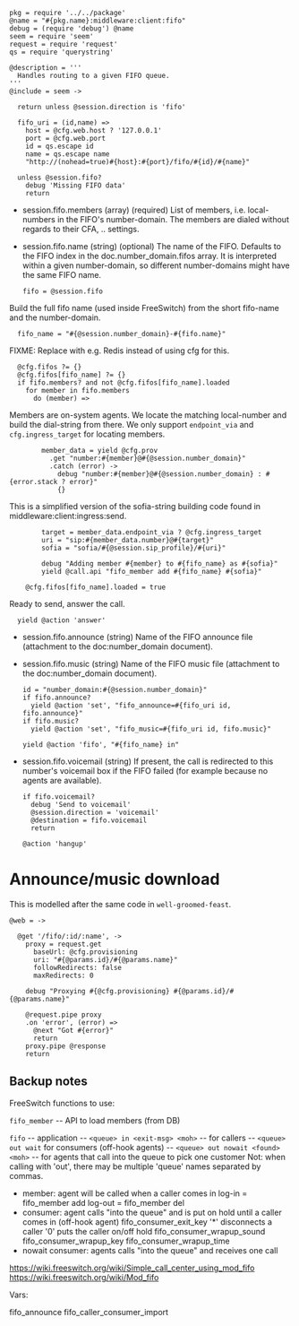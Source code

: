     pkg = require '../../package'
    @name = "#{pkg.name}:middleware:client:fifo"
    debug = (require 'debug') @name
    seem = require 'seem'
    request = require 'request'
    qs = require 'querystring'

    @description = '''
      Handles routing to a given FIFO queue.
    '''
    @include = seem ->

      return unless @session.direction is 'fifo'

      fifo_uri = (id,name) =>
        host = @cfg.web.host ? '127.0.0.1'
        port = @cfg.web.port
        id = qs.escape id
        name = qs.escape name
        "http://(nohead=true)#{host}:#{port}/fifo/#{id}/#{name}"

      unless @session.fifo?
        debug 'Missing FIFO data'
        return

* session.fifo.members (array) (required) List of members, i.e. local-numbers in the FIFO's number-domain. The members are dialed without regards to their CFA, .. settings.
* session.fifo.name (string) (optional) The name of the FIFO. Defaults to the FIFO index in the doc.number_domain.fifos array. It is interpreted within a given number-domain, so different number-domains might have the same FIFO name.

      fifo = @session.fifo

Build the full fifo name (used inside FreeSwitch) from the short fifo-name and the number-domain.

      fifo_name = "#{@session.number_domain}-#{fifo.name}"

FIXME: Replace with e.g. Redis instead of using cfg for this.

      @cfg.fifos ?= {}
      @cfg.fifos[fifo_name] ?= {}
      if fifo.members? and not @cfg.fifos[fifo_name].loaded
        for member in fifo.members
          do (member) =>

Members are on-system agents. We locate the matching local-number and build the dial-string from there.
We only support `endpoint_via` and `cfg.ingress_target` for locating members.

            member_data = yield @cfg.prov
              .get "number:#{member}@#{@session.number_domain}"
              .catch (error) ->
                debug "number:#{member}@#{@session.number_domain} : #{error.stack ? error}"
                {}

This is a simplified version of the sofia-string building code found in middleware:client:ingress:send.

            target = member_data.endpoint_via ? @cfg.ingress_target
            uri = "sip:#{member_data.number}@#{target}"
            sofia = "sofia/#{@session.sip_profile}/#{uri}"

            debug "Adding member #{member} to #{fifo_name} as #{sofia}"
            yield @call.api "fifo_member add #{fifo_name} #{sofia}"

        @cfg.fifos[fifo_name].loaded = true

Ready to send, answer the call.

      yield @action 'answer'

* session.fifo.announce (string) Name of the FIFO announce file (attachment to the doc:number_domain document).
* session.fifo.music (string) Name of the FIFO music file (attachment to the doc:number_domain document).

      id = "number_domain:#{@session.number_domain}"
      if fifo.announce?
        yield @action 'set', "fifo_announce=#{fifo_uri id, fifo.announce}"
      if fifo.music?
        yield @action 'set', "fifo_music=#{fifo_uri id, fifo.music}"

      yield @action 'fifo', "#{fifo_name} in"

* session.fifo.voicemail (string) If present, the call is redirected to this number's voicemail box if the FIFO failed (for example because no agents are available).

      if fifo.voicemail?
        debug 'Send to voicemail'
        @session.direction = 'voicemail'
        @destination = fifo.voicemail
        return

      @action 'hangup'

Announce/music download
=======================

This is modelled after the same code in `well-groomed-feast`.

    @web = ->

      @get '/fifo/:id/:name', ->
        proxy = request.get
          baseUrl: @cfg.provisioning
          uri: "#{@params.id}/#{@params.name}"
          followRedirects: false
          maxRedirects: 0

        debug "Proxying #{@cfg.provisioning} #{@params.id}/#{@params.name}"

        @request.pipe proxy
        .on 'error', (error) =>
          @next "Got #{error}"
          return
        proxy.pipe @response
        return

Backup notes
------------

FreeSwitch functions to use:

`fifo_member` -- API to load members (from DB)

`fifo` -- application
  -- `<queue> in <exit-msg> <moh>` -- for callers
  -- `<queue> out wait` for consumers (off-hook agents)
  -- `<queue> out nowait <found> <moh>` -- for agents that call into the queue to pick one customer
Not: when calling with 'out', there may be multiple 'queue' names separated by commas.

- member: agent will be called when a caller comes in
  log-in = fifo_member add
  log-out = fifo_member del
- consumer: agent calls "into the queue" and is put on hold until a caller comes in (off-hook agent)
  fifo_consumer_exit_key '*' disconnects a caller
  '0' puts the caller on/off hold
  fifo_consumer_wrapup_sound
  fifo_consumer_wrapup_key
  fifo_consumer_wrapup_time
- nowait consumer: agents calls "into the queue" and receives one call

https://wiki.freeswitch.org/wiki/Simple_call_center_using_mod_fifo
https://wiki.freeswitch.org/wiki/Mod_fifo

Vars:

fifo_announce
fifo_caller_consumer_import
